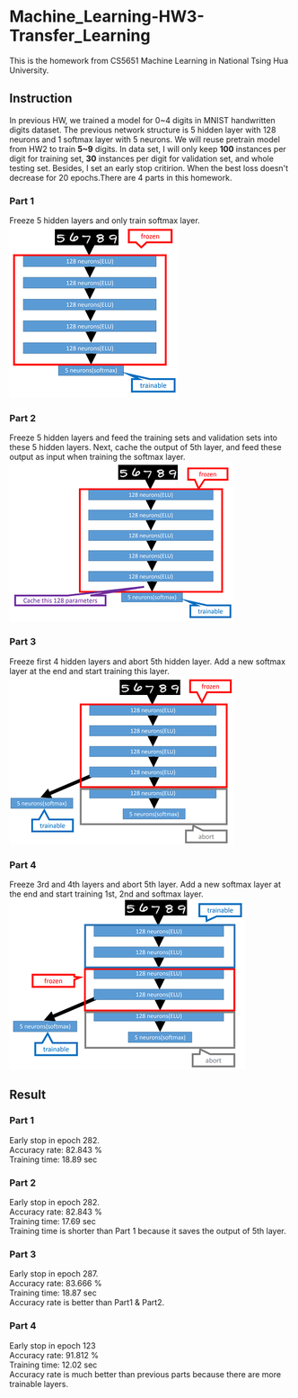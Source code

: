 # Machine_Learning-HW3-Transfer_Learning
This is the homework from CS5651 Machine Learning in National Tsing Hua University.

## Instruction
In previous HW, we trained a model for 0\~4 digits in MNIST handwritten digits dataset. The previous network structure is 5 hidden layer with 128 neurons and 1 softmax layer with 5 neurons. We will reuse pretrain model from HW2 to train **5\~9** digits. In data set, I will only keep **100** instances per digit for training set, **30** instances per digit for validation set, and whole testing set. Besides, I set an early stop critirion. When the best loss doesn't decrease for 20 epochs.There are 4 parts in this homework. </br>
### Part 1
Freeze 5 hidden layers and only train softmax layer. </br>
![structure1](https://github.com/ChenBlue/Machine_Learning-HW3-Transfer_Learning/blob/master/FIG/part1_structure.PNG) </br>

### Part 2
Freeze 5 hidden layers and feed the training sets and validation sets into these 5 hidden layers. Next, cache the output of 5th layer, and feed these output as input when training the softmax layer. </br>
![structure2](https://github.com/ChenBlue/Machine_Learning-HW3-Transfer_Learning/blob/master/FIG/part2_structure.PNG) </br>

### Part 3
Freeze first 4 hidden layers and abort 5th hidden layer. Add a new softmax layer at the end and start training this layer. </br>
![structure3](https://github.com/ChenBlue/Machine_Learning-HW3-Transfer_Learning/blob/master/FIG/part3_structure.PNG) </br>

### Part 4
Freeze 3rd and 4th layers and abort 5th layer. Add a new softmax layer at the end and start training 1st, 2nd and softmax layer. </br>
![structure4](https://github.com/ChenBlue/Machine_Learning-HW3-Transfer_Learning/blob/master/FIG/part4_structure.PNG) </br>

## Result
### Part 1
Early stop in epoch 282. </br>
Accuracy rate: 82.843 % </br>
Training time: 18.89 sec

### Part 2
Early stop in epoch 282. </br>
Accuracy rate: 82.843 % </br>
Training time: 17.69 sec </br>
Training time is shorter than Part 1 because it saves the output of 5th layer.

### Part 3
Early stop in epoch 287. </br>
Accuracy rate: 83.666 % </br>
Training time: 18.87 sec </br>
Accuracy rate is better than Part1 & Part2.

### Part 4
Early stop in epoch 123 </br>
Accuracy rate: 91.812 % </br>
Training time: 12.02 sec </br>
Accuracy rate is much better than previous parts because there are more trainable layers.
